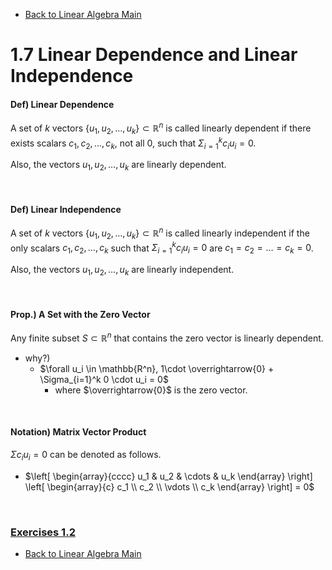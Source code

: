 * [Back to Linear Algebra Main](../../main.md)

# 1.7 Linear Dependence and Linear Independence

#### Def) Linear Dependence
A set of $k$ vectors $\lbrace u_1, u_2, \dots, u_k \rbrace \subset \mathbb{R}^n$ is called linearly dependent if there exists scalars $c_1, c_2, \dots, c_k$, not all 0, such that $\Sigma_{i=1}^k c_iu_i = 0$.

Also, the vectors $u_1, u_2, \dots, u_k$ are linearly dependent.

<br>

#### Def) Linear Independence
A set of $k$ vectors $\lbrace u_1, u_2, \dots, u_k \rbrace \subset \mathbb{R}^n$ is called linearly independent if the only scalars $c_1, c_2, \dots, c_k$ such that $\Sigma_{i=1}^k c_iu_i = 0$ are $c_1 = c_2 = \dots = c_k = 0$.

Also, the vectors $u_1, u_2, \dots, u_k$ are linearly independent.

<br>

#### Prop.) A Set with the Zero Vector
Any finite subset $S \subset \mathbb{R}^n$ that contains the zero vector is linearly dependent.
- why?)
  - $\forall u_i \in \mathbb{R^n}, 1\cdot \overrightarrow{0} + \Sigma_{i=1}^k 0 \cdot u_i = 0$
    - where $\overrightarrow{0}$ is the zero vector.

<br>

#### Notation) Matrix Vector Product
$\Sigma c_iu_i = 0$ can be denoted as follows.
- $`\left[ \begin{array}{cccc} u_1 & u_2 & \cdots & u_k \end{array} \right] \left[ \begin{array}{c} c_1 \\ c_2 \\ \vdots \\ c_k \end{array} \right] = 0`$



<br>

### [Exercises 1.2](./exercises.md)





* [Back to Linear Algebra Main](../../main.md)